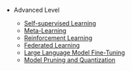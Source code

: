 
* Advanced Level

  * [Self-supervised Learning]()
  * [Meta-Learning](https://github.com/pengsihua2023/Deep-Learning-Lecture-Notes-English/blob/main/06.%20Advanced/Advanced%3A%20Meta-Learning.md)
  * [Reinforcement Learning](https://github.com/pengsihua2023/Deep-Learning-Lecture-Notes-English/blob/main/06.%20Advanced/Advanced%3A%20Reinforcement%20Learning.md)
  * [Federated Learning](https://github.com/pengsihua2023/Deep-Learning-Lecture-Notes-English/blob/main/06.%20Advanced/Advanced%3A%20Federated%20Learning.md)
  * [Large Language Model Fine-Tuning](https://github.com/pengsihua2023/Deep-Learning-Lecture-Notes-English/blob/main/06.%20Advanced/Advanced%3A%20Large%20language%20model%20fine%20tuning.md)
  * [Model Pruning and Quantization](https://github.com/pengsihua2023/Deep-Learning-Lecture-Notes-English/blob/main/06.%20Advanced/Advanced%3A%20Model%20pruning%20and%20quantization.md)
